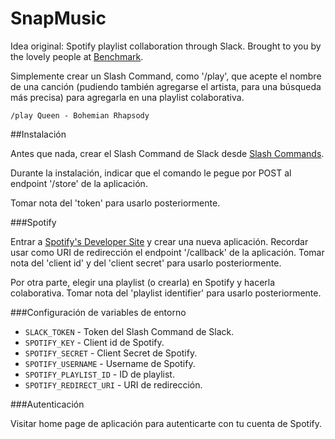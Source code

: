 # SnapMusic
Idea original: Spotify playlist collaboration through Slack. Brought to you by the lovely people at [Benchmark](http://benchmark.co.uk).

Simplemente crear un Slash Command, como '/play', que acepte el nombre de una canción (pudiendo también agregarse el artista, para una búsqueda más precisa) para agregarla en una playlist colaborativa.

    /play Queen - Bohemian Rhapsody

##Instalación

Antes que nada, crear el Slash Command de Slack desde [Slash Commands](https://my.slack.com/services/new/slash-commands).

Durante la instalación, indicar que el comando le pegue por POST al endpoint '/store' de la aplicación.

Tomar nota del 'token' para usarlo posteriormente.

###Spotify

Entrar a [Spotify's Developer Site](http://developer.spotify.com) y crear una nueva aplicación. Recordar usar como URI de redirección el endpoint '/callback' de la aplicación. Tomar nota del 'client id' y del 'client secret' para usarlo posteriormente.

Por otra parte, elegir una playlist (o crearla) en Spotify y hacerla colaborativa. Tomar nota del 'playlist identifier' para usarlo posteriormente.

###Configuración de variables de entorno

* `SLACK_TOKEN` - Token del Slash Command de Slack.
* `SPOTIFY_KEY` - Client id de Spotify.
* `SPOTIFY_SECRET` - Client Secret de Spotify.
* `SPOTIFY_USERNAME` - Username de Spotify.
* `SPOTIFY_PLAYLIST_ID` - ID de playlist.
* `SPOTIFY_REDIRECT_URI` - URI de redirección.

###Autenticación

Visitar home page de aplicación para autenticarte con tu cuenta de Spotify.
